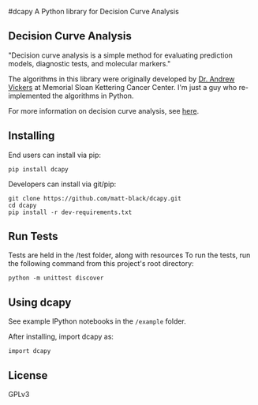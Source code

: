 #dcapy
A Python library for Decision Curve Analysis

## Decision Curve Analysis

"Decision curve analysis is a simple method for evaluating prediction models, diagnostic tests, and molecular markers."

The algorithms in this library were originally developed by [Dr. Andrew Vickers](http://www.mskcc.org/research/epidemiology-biostatistics/health-outcomes/staff/andrew-vickers) at Memorial Sloan Kettering Cancer Center. 
I'm just a guy who re-implemented the algorithms in Python. 

For more information on decision curve analysis, see [here](http://www.mskcc.org/research/epidemiology-biostatistics/health-outcomes/decision-curve-analysis-0). 

## Installing

End users can install via pip:

	pip install dcapy

Developers can install via git/pip:

	git clone https://github.com/matt-black/dcapy.git
	cd dcapy
	pip install -r dev-requirements.txt

## Run Tests

Tests are held in the /test folder, along with resources
To run the tests, run the following command from this project's root directory:
	
	python -m unittest discover

## Using dcapy

See example IPython notebooks in the `/example` folder. 

After installing, import dcapy as:

	import dcapy

## License

GPLv3
